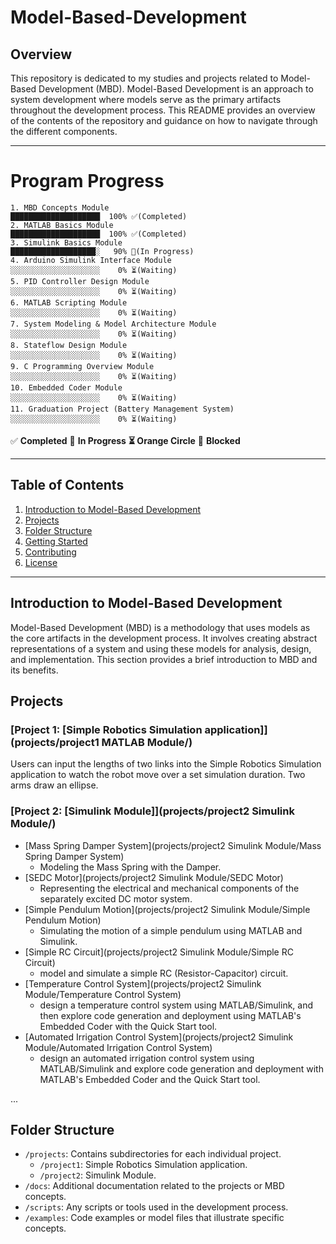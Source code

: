 # Model-Based-Development

## Overview

This repository is dedicated to my studies and projects related to Model-Based Development (MBD). Model-Based Development is an approach to system development where models serve as the primary artifacts throughout the development process. This README provides an overview of the contents of the repository and guidance on how to navigate through the different components.

---
# Program Progress

```text
1. MBD Concepts Module                              ████████████████████  100% ✅(Completed)
2. MATLAB Basics Module                             ████████████████████  100% ✅(Completed)
3. Simulink Basics Module                           ███████████████████░   90% 🔄(In Progress)
4. Arduino Simulink Interface Module                ░░░░░░░░░░░░░░░░░░░░    0% ⏳(Waiting)
5. PID Controller Design Module                     ░░░░░░░░░░░░░░░░░░░░    0% ⏳(Waiting)
6. MATLAB Scripting Module                          ░░░░░░░░░░░░░░░░░░░░    0% ⏳(Waiting)
7. System Modeling & Model Architecture Module      ░░░░░░░░░░░░░░░░░░░░    0% ⏳(Waiting)
8. Stateflow Design Module                          ░░░░░░░░░░░░░░░░░░░░    0% ⏳(Waiting)
9. C Programming Overview Module                    ░░░░░░░░░░░░░░░░░░░░    0% ⏳(Waiting)
10. Embedded Coder Module                           ░░░░░░░░░░░░░░░░░░░░    0% ⏳(Waiting)
11. Graduation Project (Battery Management System)  ░░░░░░░░░░░░░░░░░░░░    0% ⏳(Waiting)
```

✅ **Completed** 🔄 **In Progress** **⏳ Orange Circle** 🚧 **Blocked**

---

## Table of Contents

1. [Introduction to Model-Based Development](#introduction-to-model-based-development)
2. [Projects](#projects)
3. [Folder Structure](#folder-structure)
4. [Getting Started](#getting-started)
5. [Contributing](#contributing)
6. [License](LICENSE.md)

---

## Introduction to Model-Based Development

Model-Based Development (MBD) is a methodology that uses models as the core artifacts in the development process. It involves creating abstract representations of a system and using these models for analysis, design, and implementation. This section provides a brief introduction to MBD and its benefits.

## Projects

### [Project 1: [Simple Robotics Simulation application]](projects/project1 MATLAB Module/)


Users can input the lengths of two links into the Simple Robotics Simulation application to watch the robot move over a set simulation duration. Two arms draw an ellipse.

### [Project 2: [Simulink Module]](projects/project2 Simulink Module/)

* [Mass Spring Damper System](projects/project2 Simulink Module/Mass Spring Damper System)
  * Modeling the Mass Spring with the Damper.
* [SEDC Motor](projects/project2 Simulink Module/SEDC Motor)
  * Representing the electrical and mechanical components of the separately excited DC motor system.
* [Simple Pendulum Motion](projects/project2 Simulink Module/Simple Pendulum Motion) 
  * Simulating the motion of a simple pendulum using MATLAB and Simulink.
* [Simple RC Circuit](projects/project2 Simulink Module/Simple RC Circuit)
  * model and simulate a simple RC (Resistor-Capacitor) circuit. 
* [Temperature Control System](projects/project2 Simulink Module/Temperature Control System)
  * design a temperature control system using MATLAB/Simulink, and then explore code generation and deployment using MATLAB's Embedded Coder with the Quick Start tool.
* [Automated Irrigation Control System](projects/project2 Simulink Module/Automated Irrigation Control System)
  * design an automated irrigation control system using MATLAB/Simulink and explore code generation and deployment with MATLAB's Embedded Coder and the Quick Start tool.

...

## Folder Structure

- `/projects`: Contains subdirectories for each individual project.
  - `/project1`: Simple Robotics Simulation application.
  - `/project2`: Simulink Module.
- `/docs`: Additional documentation related to the projects or MBD concepts.
- `/scripts`: Any scripts or tools used in the development process.
- `/examples`: Code examples or model files that illustrate specific concepts.
